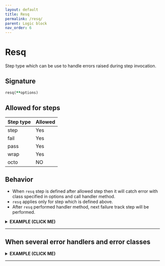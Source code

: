 ```yaml
---
layout: default
title: Resq
permalink: /resq/
parent: Logic block
nav_order: 6
---
```


# Resq

Step type which can be use to handle errors raised during step invocation.

## Signature

```ruby
resq(**options)
```

## Allowed for steps

|Step type|Allowed|
|-|-|
|step|Yes|
|fail|Yes|
|pass|Yes|
|wrap|Yes|
|octo|NO|

## Behavior

- When `resq` step is defined after allowed step then it will catch error with class specified in options and call handler method.
- `resq` applies only for step which is defined above.
- After `resq` performed handler method, next failure track step will be performed.

<details><summary><b>EXAMPLE (CLICK ME)</b></summary>
<p>

  {% highlight ruby %}
    require 'decouplio'

    class SomeAction < Decouplio::Action
      logic do
        step :step_one
        resq handler_method: ArgumentError
        step :step_two
        fail :fail_one
      end

      def step_one(lambda_for_step_one:, **)
        ctx[:step_one] = lambda_for_step_one.call
      end

      def step_two(**)
        ctx[:step_two] = 'Success'
      end

      def fail_one(**)
        ctx[:fail_one] = 'Failure'
      end

      def handler_method(error, **this_is_ctx)
        ctx[:error] = error.message
      end
    end

    success_action = SomeAction.call(lambda_for_step_one: -> { true })
    failure_action = SomeAction.call(lambda_for_step_one: -> { false })
    erroneous_action = SomeAction.call(
      lambda_for_step_one: -> { raise ArgumentError, 'some error message' }
    )

    success_action # =>
    # Result: success

    # Railway Flow:
    #   step_one -> step_two

    # Context:
    #   {:lambda_for_step_one=>#<Proc:0x0000561525a05628 resq.rb:32 (lambda)>, :step_one=>true, :step_two=>"Success"}

    # Errors:
    #   {}
    failure_action # =>
    # Result: failure

    # Railway Flow:
    #   step_one -> fail_one

    # Context:
    #   {:lambda_for_step_one=>#<Proc:0x0000561525a04f48 resq.rb:33 (lambda)>, :step_one=>false, :fail_one=>"Failure"}

    # Errors:
    #   {}
    erroneous_action # =>
    # Result: failure

    # Railway Flow:
    #   step_one -> handler_method -> fail_one

    # Context:
    #   {:lambda_for_step_one=>#<Proc:0x0000561525a04b60 resq.rb:35 (lambda)>, :error=>"some error message", :fail_one=>"Failure"}

    # Errors:
    #   {}
  {% endhighlight %}

  {% mermaid %}
    flowchart LR;
        1(start)-->2(step_one);
        2(step_one)-->|success track|3(step_two);
        3(step_two)-->|success track|4(finish success);
        2(step_one)-->|failure track|5(fail_one);
        5(fail_one)-->|failure track|6(finish failure);
        2(step_one)-->|error track|7(handler_method);
        7(handler_method)-->|error track|5(fail_one);
  {% endmermaid %}

</p>
</details>

***

## When several error handlers and error classes

<details><summary><b>EXAMPLE (CLICK ME)</b></summary>
<p>

  {% highlight ruby %}
    require 'decouplio'

    class SomeActionSeveralHandlersErrorClasses < Decouplio::Action
      logic do
        step :step_one
        resq handler_method_one: [ArgumentError, NoMethodError],
             handler_method_two: NotImplementedError
        step :step_two
        fail :fail_one
      end

      def step_one(lambda_for_step_one:, **)
        ctx[:step_one] = lambda_for_step_one.call
      end

      def step_two(**)
        ctx[:step_two] = 'Success'
      end

      def fail_one(**)
        ctx[:fail_one] = 'Failure'
      end

      def handler_method_one(error, **this_is_ctx)
        ctx[:error] = error.message
      end

      def handler_method_two(error, **this_is_ctx)
        ctx[:error] = error.message
      end
    end

    success_action = SomeActionSeveralHandlersErrorClasses.call(
      lambda_for_step_one: -> { true }
    )
    failure_action = SomeActionSeveralHandlersErrorClasses.call(
      lambda_for_step_one: -> { false }
    )
    argument_error_action = SomeActionSeveralHandlersErrorClasses.call(
      lambda_for_step_one: -> { raise ArgumentError, 'Argument error message' }
    )
    no_method_error_action = SomeActionSeveralHandlersErrorClasses.call(
      lambda_for_step_one: -> { raise NoMethodError, 'NoMethodError error message' }
    )
    no_implemented_error_action = SomeActionSeveralHandlersErrorClasses.call(
      lambda_for_step_one: -> { raise NotImplementedError, 'NotImplementedError error message' }
    )

    success_action # =>
    # Result: success

    # Railway Flow:
    #   step_one -> step_two

    # Context:
    #   {:lambda_for_step_one=>#<Proc:0x0000557a7149f638 resq.rb:106 (lambda)>, :step_one=>true, :step_two=>"Success"}

    # Errors:
    #   {}

    failure_action # =>
    # Result: failure

    # Railway Flow:
    #   step_one -> fail_one

    # Context:
    #   {:lambda_for_step_one=>#<Proc:0x0000557a7149f390 resq.rb:109 (lambda)>, :step_one=>false, :fail_one=>"Failure"}

    # Errors:
    #   {}
    argument_error_action # =>
    # Result: failure

    # Railway Flow:
    #   step_one -> handler_method_one -> fail_one

    # Context:
    #   {:lambda_for_step_one=>#<Proc:0x0000557a7149f138 resq.rb:112 (lambda)>, :error=>"Argument error message", :fail_one=>"Failure"}

    # Errors:
    #   {}
    no_method_error_action # =>
    # Result: failure

    # Railway Flow:
    #   step_one -> handler_method_one -> fail_one

    # Context:
    #   {:lambda_for_step_one=>#<Proc:0x0000557a7149edc8 resq.rb:115 (lambda)>, :error=>"NoMethodError error message", :fail_one=>"Failure"}

    # Errors:
    #   {}
    no_implemented_error_action # =>
    # Result: failure

    # Railway Flow:
    #   step_one -> handler_method_two -> fail_one

    # Context:
    #   {:lambda_for_step_one=>#<Proc:0x0000557a7149e8c8 resq.rb:118 (lambda)>, :error=>"NotImplementedError error message", :fail_one=>"Failure"}

    # Errors:
    #   {}
  {% endhighlight %}

  {% mermaid %}
    flowchart LR;
        1(start)-->2(step_one);
        2(step_one)-->|success track|3(step_two);
        3(step_two)-->|success track|4(finish success);
        2(step_one)-->|failure track|5(fail_one);
        5(fail_one)-->|failure track|6(finish failure);
        2(step_one)-->|ArgumentError|7(handler_method_one);
        2(step_one)-->|NoMethodError|9(handler_method_one);
        2(step_one)-->|NotImplementedError|8(handler_method_two);
        7(handler_method_one)-->|error track|5(fail_one);
        9(handler_method_one)-->|error track|5(fail_one);
        8(handler_method_two)-->|error track|5(fail_one);
  {% endmermaid %}

</p>
</details>

***
